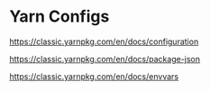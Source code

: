 <!-- omit in toc -->
# Yarn Configs

<https://classic.yarnpkg.com/en/docs/configuration>

<https://classic.yarnpkg.com/en/docs/package-json>

<https://classic.yarnpkg.com/en/docs/envvars>
